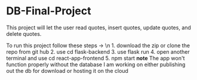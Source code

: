 # DB-Final-Project
This project will let the user read quotes, insert quotes, update quotes, and delete quotes.

To run this project follow these steps -> \n
    1. download the zip or clone the repo from git hub
    2. use cd flask-backend
    3. use flask run
    4. open another terminal and use cd react-app-frontend
    5. npm start
**note**
The app won't function properly without the database
    I am working on either publishing out the db for download or hosting it on the cloud
